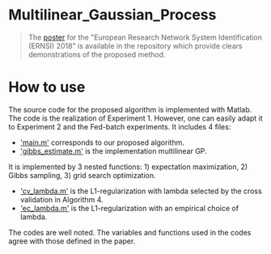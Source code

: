 # Multilinear_Gaussian_Process


> The [poster](https://github.com/minglwang/Multilinear_Gaussian_Process/blob/master/poster.pdf) for the "European Research Network System Identification (ERNSI) 2018" is available in the repository which provide clears demonstrations of the proposed method.
<!-- 
# Table of Content
- [Description](#description)
- [Multilinear Gaussian Process](multi-linear-gp)
- [L1 Regularization](#l1-regularization)
- [How to use](#how-to-use)-->

<!--# Description-->

<!--# Kinetic model-->

<!--# Multilinear Gaussian Process-->

# How to use

The source code for the proposed algorithm is implemented with Matlab. The code is the realization of Experiment 1. However, one can easily adapt it to Experiment 2 and the Fed-batch experiments. It includes 4 files: 
  - ['main.m'](#) corresponds to our proposed algorithm.
  - ['gibbs_estimate.m'](#) is the implementation multilinear GP. 

It is implemented by 3 nested functions: 1) expectation maximization,  2) Gibbs sampling, 3) grid search optimization.
  - ['cv_lambda.m'](#) is the L1-regularization with lambda selected by the cross validation in Algorithm 4.
  - ['ec_lambda.m'](#) is the L1-regularization with an empirical choice of lambda.

The codes are well noted. The variables and functions used in the codes agree with those defined in the paper. 

